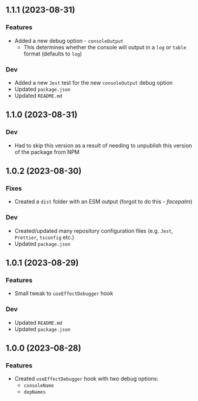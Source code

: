 ## 1.1.1 (2023-08-31)

### Features

- Added a new debug option - `consoleOutput`
  - This determines whether the console will output in a `log` or `table` format (defaults to `log`)

### Dev

- Added a new `Jest` test for the new `consoleOutput` debug option
- Updated `package.json`
- Updated `README.md`

## 1.1.0 (2023-08-31)

### Dev

- Had to skip this version as a result of needing to unpublish this version of the package from NPM

## 1.0.2 (2023-08-30)

### Fixes

- Created a `dist` folder with an ESM output (forgot to do this - _facepalm_)

### Dev

- Created/updated many repository configuration files (e.g. `Jest`, `Prettier`, `tsconfig` etc.)
- Updated `package.json`

## 1.0.1 (2023-08-29)

### Features

- Small tweak to `useEffectDebugger` hook

### Dev

- Updated `README.md`
- Updated `package.json`

## 1.0.0 (2023-08-28)

### Features

- Created `useEffectDebugger` hook with two debug options:
  - `consoleName`
  - `depNames`
